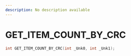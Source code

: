 ```yaml
---
description: No description available 
---
```


# GET_ITEM_COUNT_BY_CRC

```cpp
int GET_ITEM_COUNT_BY_CRC(int _Unk0, int _Unk1);
```